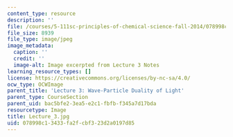 ```yaml
---
content_type: resource
description: ''
file: /courses/5-111sc-principles-of-chemical-science-fall-2014/078998c13433fa2fcbf323d2a0197d85_Lecture_3.jpg
file_size: 8939
file_type: image/jpeg
image_metadata:
  caption: ''
  credit: ''
  image-alt: Image excerpted from Lecture 3 Notes
learning_resource_types: []
license: https://creativecommons.org/licenses/by-nc-sa/4.0/
ocw_type: OCWImage
parent_title: 'Lecture 3: Wave-Particle Duality of Light'
parent_type: CourseSection
parent_uid: bac5bfe2-3ea5-e2c1-fbfb-f345a7d17bda
resourcetype: Image
title: Lecture_3.jpg
uid: 078998c1-3433-fa2f-cbf3-23d2a0197d85
---
```

